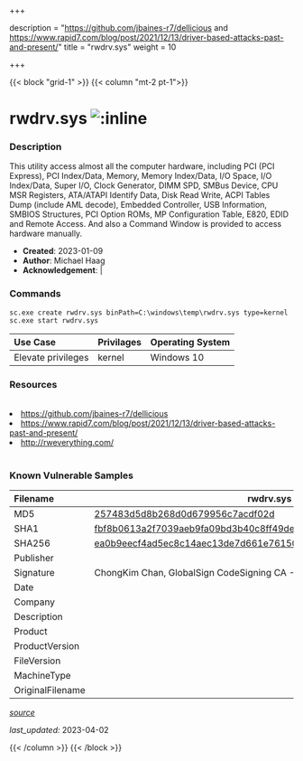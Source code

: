 +++

description = "https://github.com/jbaines-r7/dellicious and https://www.rapid7.com/blog/post/2021/12/13/driver-based-attacks-past-and-present/"
title = "rwdrv.sys"
weight = 10

+++


{{< block "grid-1" >}}
{{< column "mt-2 pt-1">}}


# rwdrv.sys ![:inline](/images/twitter_verified.png) 


### Description

This utility access almost all the computer hardware, including PCI (PCI Express), PCI Index/Data, Memory, Memory Index/Data, I/O Space, I/O Index/Data, Super I/O, Clock Generator, DIMM SPD, SMBus Device, CPU MSR Registers, ATA/ATAPI Identify Data, Disk Read Write, ACPI Tables Dump (include AML decode), Embedded Controller, USB Information, SMBIOS Structures, PCI Option ROMs, MP Configuration Table, E820, EDID and Remote Access. And also a Command Window is provided to access hardware manually.



- **Created**: 2023-01-09
- **Author**: Michael Haag
- **Acknowledgement**:  | [](https://twitter.com/)

### Commands

```
sc.exe create rwdrv.sys binPath=C:\windows\temp\rwdrv.sys type=kernel
sc.exe start rwdrv.sys
```

| Use Case | Privilages | Operating System | 
|:---- | ---- | ---- |
| Elevate privileges | kernel | Windows 10 |

### Resources
<br>
<li><a href=" https://github.com/jbaines-r7/dellicious"> https://github.com/jbaines-r7/dellicious</a></li>
<li><a href=" https://www.rapid7.com/blog/post/2021/12/13/driver-based-attacks-past-and-present/"> https://www.rapid7.com/blog/post/2021/12/13/driver-based-attacks-past-and-present/</a></li>
<li><a href="http://rweverything.com/">http://rweverything.com/</a></li>
<br>

### Known Vulnerable Samples

| Filename | rwdrv.sys |
|:---- | ---- | 
| MD5 | <a href="https://www.virustotal.com/gui/file/257483d5d8b268d0d679956c7acdf02d">257483d5d8b268d0d679956c7acdf02d</a> |
| SHA1 | <a href="https://www.virustotal.com/gui/file/fbf8b0613a2f7039aeb9fa09bd3b40c8ff49ded2">fbf8b0613a2f7039aeb9fa09bd3b40c8ff49ded2</a> |
| SHA256 | <a href="https://www.virustotal.com/gui/file/ea0b9eecf4ad5ec8c14aec13de7d661e7615018b1a3c65464bf5eca9bbf6ded3">ea0b9eecf4ad5ec8c14aec13de7d661e7615018b1a3c65464bf5eca9bbf6ded3</a> |
| Publisher |  |
| Signature | ChongKim Chan, GlobalSign CodeSigning CA - G2, GlobalSign Root CA - R1   |
| Date |  |
| Company |  |
| Description |  |
| Product |  |
| ProductVersion |  |
| FileVersion |  |
| MachineType |  |
| OriginalFilename |  |



[*source*](https://github.com/magicsword-io/LOLDrivers/tree/main/yaml/rwdrv.sys.yml)

*last_updated:* 2023-04-02








{{< /column >}}
{{< /block >}}
